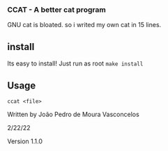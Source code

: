 ### CCAT - A better cat program
GNU cat is bloated. so i writed my own cat in 15 lines.

## install
Its easy to install! Just run as root `make install`

## Usage
`ccat <file>`

Written by João Pedro de Moura Vasconcelos

2/22/22

Version 1.1.0
